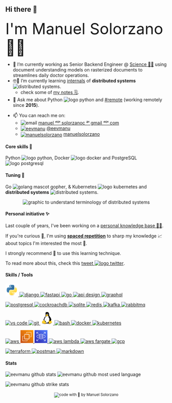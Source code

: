 <!-- ## Hi there 👋, I'm Manuel Solorzano 👨‍💻 -->
## Hi there 👋

<!-- <p align=center> -->
  <!-- <font size="5"> Hi there 👋</font> -->
<!-- </p> -->

<!-- <p align=center> -->
  <font size="7"> I'm Manuel Solorzano 👨‍💻</font>
<!-- </p> -->

- 🔭 I’m currently working as Senior Backend Engineer @ [Science 🤖📄](https://science.clinic/) using document understanding models on rasterized documents to streamlines daily doctor operations.
- 🤓📖 I’m currently learning <ins>internals</ins> of **distributed systems** <img src="https://i.imgur.com/xfKdkJ3.png" alt="distributed systems" height="18" />.
  - check some of [my notes 🗒️](https://github.com/eevmanu/pkb/blob/master/system_design/distributed-systems.md).
- 💬 Ask me about Python <img src="https://cdn.jsdelivr.net/gh/devicons/devicon/icons/python/python-original.svg" alt="logo python" height="18"/> and [#remote]() (working remotely since **2015**).
<!-- - 📫 You can reach me on <img src="https://api.iconify.design/ic/baseline-email.svg" alt="email" width="18" height="18"/> ‣ manuel ᵈºᵗ solorzanoc ªᵗ gmail ᵈºᵗ com -->
- 📫 You can reach me on:
  - <img src="https://api.iconify.design/ic/baseline-email.svg" alt="email" width="18" height="18"/> [manuel ᵈºᵗ solorzanoc ªᵗ gmail ᵈºᵗ com](mailto:manuel.solorzanoc@gmail.com)
  - <a href="https://twitter.com/eevmanu" target="blank"><img align="center" src="https://cliply.co/wp-content/uploads/2019/07/371907030_TWITTER_ICON_TRANSPARENT_400.gif" alt="eevmanu" height="18" /></a> [@eevmanu](https://twitter.com/eevmanu)
  - <a href="https://linkedin.com/in/manuelsolorzano" target="blank"><img align="center" src="https://cliply.co/wp-content/uploads/2021/02/372102050_LINKEDIN_ICON_TRANSPARENT_400.gif" alt="manuelsolorzano" height="18" /></a> [manuelsolorzano](https://linkedin.com/in/manuelsolorzano)
<!-- - 📫 You can reach me on 📧 ‣ manuel ᵈºᵗ solorzanoc ªᵗ gmail ᵈºᵗ com -->

<!-- #### Connect with me 👍 -->

<!-- <p align="left"> -->
<!-- <a href="https://twitter.com/eevmanu"              target="blank"><img align="center" src="https://raw.githubusercontent.com/rahuldkjain/github-profile-readme-generator/master/src/images/icons/Social/twitter.svg"       alt="eevmanu"         height="30" width="40" /></a> -->
<!-- <a href="https://linkedin.com/in/manuelsolorzano"  target="blank"><img align="center" src="https://raw.githubusercontent.com/rahuldkjain/github-profile-readme-generator/master/src/images/icons/Social/linked-in-alt.svg" alt="manuelsolorzano" height="30" width="40" /></a> -->
  <!-- <a href="https://linkedin.com/in/manuelsolorzano" target="blank"><img align="center" src="https://cliply.co/wp-content/uploads/2021/02/372102050_LINKEDIN_ICON_TRANSPARENT_400.gif"                                         alt="manuelsolorzano" height="30" /></a> -->
  <!-- <a href="https://twitter.com/eevmanu"             target="blank"><img align="center" src="https://cliply.co/wp-content/uploads/2019/07/371907030_TWITTER_ICON_TRANSPARENT_400.gif"                                          alt="eevmanu"         height="30" /></a> -->
  <!-- <a href="https://stackoverflow.com/users/3889948" target="blank"><img align="center" src="https://raw.githubusercontent.com/rahuldkjain/github-profile-readme-generator/master/src/images/icons/Social/stack-overflow.svg"  alt="3889948"         height="30" /></a> -->
<!-- thanks to https://cliply.co/  -->
<!-- </p> -->

#### Core skills 💪

Python <img src="https://cdn.jsdelivr.net/gh/devicons/devicon/icons/python/python-original.svg" alt="logo python" height="18"/>, Docker <img src="https://cdn.jsdelivr.net/gh/devicons/devicon/icons/docker/docker-plain.svg" alt="logo docker" height="18"/> and PostgreSQL <img src="https://cdn.jsdelivr.net/gh/devicons/devicon/icons/postgresql/postgresql-original.svg" alt="logo postgresql" height="18" />

#### Tuning 🔧

Go <img src="https://raw.githubusercontent.com/egonelbre/gophers/master/.thumb/vector/fairy-tale/witch-too-much-candy.png" alt="golang mascot gopher" height="18" />, & Kubernetes <img src="https://cdn.jsdelivr.net/gh/devicons/devicon/icons/kubernetes/kubernetes-plain.svg" alt="logo kubernetes" height="18"/> and **distributed systems** <img src="https://i.imgur.com/xfKdkJ3.png" alt="distributed systems" height="18" />.

<!--
https://api.iconify.design/ph/graph-thin.svg

thanks to 👏 https://berty.tech/blog/decentralized-distributed-centralized/
https://i.imgur.com/xfKdkJ3.png bg
https://i.imgur.com/aoCu8jW.png no bg
-->

<p align=center>
  <img src="https://i.imgur.com/xvqc5ON.png" alt="graphic to understand terminology of distributed systems" height="450" />
</p>

<!--
thanks 👏 to http://www.rand.org/content/dam/rand/pubs/research_memoranda/2006/RM3420.pdf
https://i.imgur.com/xvqc5ON.png

thanks 👏 to https://medium.com/safenetwork/evolving-terminology-with-evolved-technology-decentralized-versus-distributed-7f8b4c9eacb
https://i.imgur.com/8WkgVDX.png bg
https://i.imgur.com/l5gMBN3.png no bg -->

#### Personal initiative ✨

Last couple of years, I've been working on a [personal knowledge base 📖🔎](https://github.com/eevmanu/pkb).

If you're curious 👀, I'm using [**spaced repetition**](https://en.wikipedia.org/wiki/Spaced_repetition) to sharp my knowledge 📈 about topics I'm interested the most 🤩.

I strongly recommend 🤝 to use this learning technique.

To read more about this, check this [tweet <img src="https://cdn.jsdelivr.net/gh/devicons/devicon/icons/twitter/twitter-original.svg" alt="logo twitter" height="18"/>](https://twitter.com/SahilBloom/status/1441766163394990080).

#### Skills / Tools

<!-- languages and frameworks -->
<p align="left">
  <!-- python -->
  <a href="https://www.python.org" target="_blank" rel="noreferrer">
    <img
      src="https://raw.githubusercontent.com/devicons/devicon/master/icons/python/python-original.svg"
      alt="python" width="40" height="40"/>
  </a>
  <!-- django -->
  <a href="https://www.djangoproject.com/" target="_blank" rel="noreferrer">
    <img
      src="https://cdn.worldvectorlogo.com/logos/django.svg"
      alt="django" width="40" height="40"/>
  </a>
  <!-- fastapi -->
  <!-- https://cdn.jsdelivr.net/gh/devicons/devicon/icons/fastapi/fastapi-original.svg -->
  <!-- https://cdn.jsdelivr.net/gh/devicons/devicon/icons/fastapi/fastapi-original-wordmark.svg -->
  <a href="https://fastapi.tiangolo.com/" target="_blank" rel="noreferrer">
    <img
      src="https://cdn.jsdelivr.net/gh/devicons/devicon/icons/fastapi/fastapi-original.svg"
      alt="fastapi" width="40" height="40"/>
  </a>
  <!-- golang -->
  <a href="https://go.dev/" target="_blank" rel="noreferrer">
    <img
      src="https://cdn.jsdelivr.net/gh/devicons/devicon/icons/go/go-original-wordmark.svg"
      alt="go" width="40" height="40"/>
  </a>
  <!-- api design -->
  <!-- https://api.iconify.design/mdi/api.svg -->
  <a href="https://stoplight.io/api-design-guide" target="_blank" rel="noreferrer">
    <img
      src="https://api.iconify.design/mdi/api.svg"
      alt="api design" width="40" height="40"/>
  </a>
  <!-- graphql -->
  <a href="https://graphql.org" target="_blank" rel="noreferrer">
    <img
      src="https://www.vectorlogo.zone/logos/graphql/graphql-icon.svg"
      alt="graphql" width="40" height="40"/>
  </a>
</p>

<!-- database, data store and related (message bus, message queue, etc) -->
<p align="left">
  <!-- postgresql -->
  <!-- https://cdn.jsdelivr.net/gh/devicons/devicon/icons/postgresql/postgresql-original.svg -->
  <!-- https://cdn.jsdelivr.net/gh/devicons/devicon/icons/postgresql/postgresql-plain.svg -->
  <!-- https://raw.githubusercontent.com/devicons/devicon/master/icons/postgresql/postgresql-original-wordmark.svg -->
  <a href="https://www.postgresql.org" target="_blank" rel="noreferrer">
    <img
      src="https://cdn.jsdelivr.net/gh/devicons/devicon/icons/postgresql/postgresql-plain.svg"
      alt="postgresql" width="40" height="40"/>
  </a>
  <!-- cockroachdb -->
  <a href="https://www.cockroachlabs.com/product/cockroachdb/" target="_blank" rel="noreferrer">
    <img
      src="https://i.imgur.com/DMBnuJX.png"
      alt="cockroachdb" width="40" height="40"/>
  </a>
  <!-- sqlite -->
  <a href="https://www.sqlite.org/" target="_blank" rel="noreferrer">
    <img
      src="https://www.vectorlogo.zone/logos/sqlite/sqlite-icon.svg"
      alt="sqlite" width="40" height="40"/>
  </a>
  <!-- redis -->
  <!-- https://cdn.jsdelivr.net/gh/devicons/devicon/icons/redis/redis-original.svg -->
  <!-- https://cdn.jsdelivr.net/gh/devicons/devicon/icons/redis/redis-plain.svg -->
  <!-- https://raw.githubusercontent.com/devicons/devicon/master/icons/redis/redis-original-wordmark.svg -->
  <a href="https://redis.io" target="_blank" rel="noreferrer">
    <img
      src="https://cdn.jsdelivr.net/gh/devicons/devicon/icons/redis/redis-original.svg"
      alt="redis" width="40" height="40"/>
  </a>
  <!-- kafka -->
  <a href="https://kafka.apache.org/" target="_blank" rel="noreferrer">
    <img
      src="https://www.vectorlogo.zone/logos/apache_kafka/apache_kafka-icon.svg"
      alt="kafka" width="40" height="40"/>
  </a>
  <!-- rabbitmq -->
  <a href="https://www.rabbitmq.com" target="_blank" rel="noreferrer">
    <img
      src="https://www.vectorlogo.zone/logos/rabbitmq/rabbitmq-icon.svg"
      alt="rabbitmq" width="40" height="40"/>
  </a>
</p>

<!-- developer tools -->
<p align="left">
<!-- vscode -->
  <!-- https://api.iconify.design/vscode-icons/file-type-vscode.svg -->
  <a href="https://code.visualstudio.com/" target="_blank" rel="noreferrer">
    <img
      src="https://api.iconify.design/vscode-icons/file-type-vscode.svg"
      alt="vs code" width="40" height="40"/>
  </a>
  <!-- git -->
  <a href="https://git-scm.com/" target="_blank" rel="noreferrer">
    <img
      src="https://www.vectorlogo.zone/logos/git-scm/git-scm-icon.svg"
      alt="git" width="40" height="40"/>
  </a>
  <!-- linux -->
  <a href="https://www.linux.org/" target="_blank" rel="noreferrer">
    <img
      src="https://raw.githubusercontent.com/devicons/devicon/master/icons/linux/linux-original.svg"
      alt="linux" width="40" height="40"/>
  </a>
  <!-- bash -->
  <a href="https://www.gnu.org/software/bash/" target="_blank" rel="noreferrer">
    <img
      src="https://www.vectorlogo.zone/logos/gnu_bash/gnu_bash-icon.svg"
      alt="bash" width="40" height="40"/>
  </a>
  <!-- docker -->
  <!-- https://raw.githubusercontent.com/devicons/devicon/master/icons/docker/docker-original-wordmark.svg -->
  <!-- https://cdn.jsdelivr.net/gh/devicons/devicon/icons/docker/docker-plain.svg -->
  <a href="https://www.docker.com/" target="_blank" rel="noreferrer">
    <img
      src="https://cdn.jsdelivr.net/gh/devicons/devicon/icons/docker/docker-plain.svg"
      alt="docker" width="40" height="40"/>
  </a>
  <!-- kubernetes -->
  <a href="https://kubernetes.io" target="_blank" rel="noreferrer">
    <img
      src="https://www.vectorlogo.zone/logos/kubernetes/kubernetes-icon.svg"
      alt="kubernetes" width="40" height="40"/>
  </a>
</p>

<!-- cloud native tools -->
<p align="left">
  <!-- AWS -->
  <!-- https://raw.githubusercontent.com/devicons/devicon/master/icons/amazonwebservices/amazonwebservices-original-wordmark.svg -->
  <!-- https://raw.githubusercontent.com/devicons/devicon/1119b9f84c0290e0f0b38982099a2bd027a48bf1/icons/amazonwebservices/amazonwebservices-original.svg -->
  <!-- https://cdn.jsdelivr.net/gh/devicons/devicon/icons/amazonwebservices/amazonwebservices-original.svg -->
  <a href="https://aws.amazon.com" target="_blank" rel="noreferrer">
    <img
      src="https://cdn.jsdelivr.net/gh/devicons/devicon/icons/amazonwebservices/amazonwebservices-original.svg"
      alt="aws" width="40" height="40"/>
  </a>
  <!-- aws ec2 -->
  <a href="https://aws.amazon.com/ec2/" target="_blank" rel="noreferrer">
    <img
      src="https://raw.githubusercontent.com/sashee/aws-svg-icons/ddf2928b65d8f18c20c6a792740ec934804e7a25/docs/Architecture-Service-Icons_07302021/Arch_Compute/64/Arch_Amazon-EC2_64.svg"
      alt="aws ec2" width="40" height="40"/>
  </a>
  <!-- aws rds -->
  <!-- https://github.com/awslabs/aws-icons-for-plantuml/blob/main/dist/Database/RDS.png?raw=true -->
  <!-- https://raw.githubusercontent.com/sashee/aws-svg-icons/ddf2928b65d8f18c20c6a792740ec934804e7a25/docs/Category-Icons_07302021/Arch-Category_64/Arch-Category_Database_64.svg -->
  <!-- <svg class="w-6 h-6" height="40" width="40" xmlns="http://www.w3.org/2000/svg"><defs><linearGradient x1="0%" y1="100%" x2="100%" y2="0%" id="Arch_Amazon-RDS_32_svg__a"><stop stop-color="#2E27AD" offset="0%"></stop><stop stop-color="#527FFF" offset="100%"></stop></linearGradient></defs><g fill="none" fill-rule="evenodd"><path d="M0 0h40v40H0z" fill="url(#Arch_Amazon-RDS_32_svg__a)"></path><path d="M11.854 28.854L7.708 33H10.5v1h-4a.5.5 0 01-.5-.5v-4h1v2.793l4.147-4.146.707.707zM33 29.5h1v4c0 .277-.223.5-.5.5h-4v-1h2.793l-4.146-4.146.707-.707L33 32.293V29.5zm1-23v4h-1V7.708l-4.146 4.146-.707-.707L32.293 7H29.5V6h4a.5.5 0 01.5.5zm-27 4H6v-4a.5.5 0 01.5-.5h4v1H7.527l4.319 4.14-.691.721L7 7.88v2.62zm25.726 8.9c0-1.558-1.806-3.1-4.83-4.123l.32-.947c3.502 1.185 5.51 3.033 5.51 5.07 0 2.037-2.008 3.886-5.51 5.071l-.32-.948c3.024-1.023 4.83-2.565 4.83-4.123zm-24.989 0c0 1.492 1.69 2.993 4.521 4.014l-.34.94c-3.293-1.187-5.181-2.993-5.181-4.954 0-1.961 1.888-3.767 5.181-4.955l.34.941c-2.831 1.021-4.521 2.522-4.521 4.014zm12.286-3.681c-3.136 0-4.891-.799-4.917-1.125.026-.326 1.781-1.125 4.917-1.125 3.133 0 4.89.798 4.917 1.125-.027.326-1.784 1.125-4.917 1.125zm0 3.555c-3.182 0-4.917-.926-4.917-1.402v-2.03c1.135.595 3.069.877 4.917.877 1.848 0 3.782-.282 4.917-.877v2.03c0 .476-1.735 1.402-4.917 1.402zm0 3.737c-3.182 0-4.917-.927-4.917-1.403v-2.343c1.119.665 3.023 1.009 4.917 1.009 1.894 0 3.798-.344 4.917-1.009v2.343c0 .476-1.735 1.403-4.917 1.403zm0 3.279c-3.182 0-4.917-.915-4.917-1.385v-1.904c1.119.666 3.023 1.01 4.917 1.01 1.894 0 3.798-.344 4.917-1.01v1.904c0 .47-1.735 1.385-4.917 1.385zm0-13.821c-2.85 0-5.917.665-5.917 2.125v10.311c0 1.566 2.977 2.385 5.917 2.385s5.917-.819 5.917-2.385V14.594c0-1.46-3.067-2.125-5.917-2.125z" fill="#FFF"></path></g></svg> -->
  <a href="https://aws.amazon.com/rds/" target="_blank" rel="noreferrer">
    <img
      src="https://raw.githubusercontent.com/sashee/aws-svg-icons/ddf2928b65d8f18c20c6a792740ec934804e7a25/docs/Architecture-Service-Icons_07302021/Arch_Database/64/Arch_Amazon-RDS_64.svg"
      alt="aws rds" width="40" height="40"/>
  </a>
  <!-- aws lambda -->
  <!-- https://raw.githubusercontent.com/sashee/aws-svg-icons/ddf2928b65d8f18c20c6a792740ec934804e7a25/docs/Architecture-Service-Icons_07302021/Arch_Compute/64/Arch_AWS-Lambda_64.svg -->
  <!-- https://api.iconify.design/logos/aws-lambda.svg -->
  <a href="https://aws.amazon.com/lambda/" target="_blank" rel="noreferrer">
    <img
      src="https://api.iconify.design/logos/aws-lambda.svg"
      alt="aws lambda" width="40" height="40"/>
  </a>
  <!-- aws fargate -->
  <!-- https://raw.githubusercontent.com/sashee/aws-svg-icons/ddf2928b65d8f18c20c6a792740ec934804e7a25/docs/Architecture-Service-Icons_07302021/Arch_Containers/64/Arch_AWS-Fargate_64.svg -->
  <a href="https://aws.amazon.com/fargate/" target="_blank" rel="noreferrer">
    <img
      src="https://api.iconify.design/logos/aws-fargate.svg"
      alt="aws fargate" width="40" height="40"/>
  </a>
  <!-- GCP -->
  <a href="https://cloud.google.com" target="_blank" rel="noreferrer">
    <img
      src="https://www.vectorlogo.zone/logos/google_cloud/google_cloud-icon.svg"
      alt="gcp" width="40" height="40"/>
  </a>
</p>

<!-- extra final tools -->
<p align="left">
  <!-- terraform -->
  <!-- https://cdn.jsdelivr.net/gh/devicons/devicon/icons/terraform/terraform-original-wordmark.svg -->
  <!-- https://cdn.jsdelivr.net/gh/devicons/devicon/icons/terraform/terraform-original.svg -->
  <!-- https://cdn.jsdelivr.net/gh/devicons/devicon/icons/terraform/terraform-plain.svg -->
  <a href="https://www.terraform.io/" target="_blank" rel="noreferrer">
    <img
      src="https://cdn.jsdelivr.net/gh/devicons/devicon/icons/terraform/terraform-original.svg"
      alt="terraform" width="40" height="40"/>
  </a>
  <!-- postman -->
  <a href="https://postman.com" target="_blank" rel="noreferrer">
    <img
      src="https://www.vectorlogo.zone/logos/getpostman/getpostman-icon.svg"
      alt="postman" width="40" height="40"/>
  </a>
  <!-- hugo -->
  <!-- <a href="https://gohugo.io/" target="_blank" rel="noreferrer">
    <img
      src="https://api.iconify.design/logos-hugo.svg"
      alt="hugo" width="40" height="40"/>
  </a> -->
  <!-- markdown -->
  <!-- https://api.iconify.design/mdi/language-markdown.svg -->
  <a href="https://www.markdownguide.org/" target="_blank" rel="noreferrer">
    <img
      src="https://api.iconify.design/mdi/language-markdown.svg"
      alt="markdown" width="40" height="40"/>
  </a>
  <!-- TODO add modern bash tools -->
  <!-- TODO add cloudflare -->
  <!-- TODO add railway -->
</p>

#### Stats

<!-- ![eevmanu profile views](https://komarev.com/ghpvc/?username=eevmanu) -->
<!-- ![eevmanu github stats](https://github-readme-stats.vercel.app/api?username=eevmanu&show_icons=true&hide=[%22issues%22]) -->
![eevmanu github stats](https://github-readme-stats.vercel.app/api?username=eevmanu&show_icons=true&theme=algolia)
![eevmanu github most used language](https://github-readme-stats.vercel.app/api/top-langs?username=eevmanu&show_icons=true&locale=en&layout=compact&theme=algolia)
<!-- TODO https://github.com/jstrieb/github-stats -->
![eevmanu github strike stats](https://streak-stats.demolab.com/?user=eevmanu&theme=algolia)
<!-- [![Readme Card](https://github-readme-stats.vercel.app/api/pin/?username=eevmanu&repo=pkb)](https://github.com/eevmanu/pkb) -->
<!-- ![eevmanu github trophies](https://github-profile-trophy.vercel.app/?username=eevmanu) -->

<!--
**eevmanu/eevmanu** is a ✨ _special_ ✨ repository because its `README.md` (this file) appears on your GitHub profile.

Here are some ideas to get you started:
- 🔭 I’m currently working ...
- 👯 I’m looking to collaborate on ...
- 🤔 I’m looking for help with ...
- 😄 Pronouns: ...
- ⚡ Fun fact: ...
-->

<p align=center>
  <!-- <a>  with ♥ by Manuel Solorzano</a> -->
  <!-- <small><a>  with ♥ by Manuel Solorzano</a></small> -->
  <small>
    <!-- ♥ -->
    <a><img src="https://api.iconify.design/material-symbols/code.svg" alt="code" width="15" height="15"/> with 💙 by Manuel Solorzano</a>
  </small>
</p>
